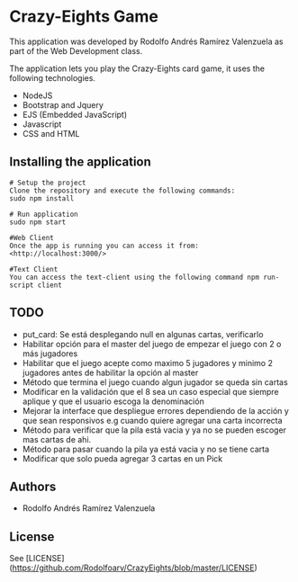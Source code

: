 # Crazy-Eights Game

This application was developed by Rodolfo Andrés Ramírez Valenzuela
as part of the Web Development class.

The application lets you play the Crazy-Eights card game, it uses the following technologies.

+ NodeJS
+ Bootstrap and Jquery
+ EJS (Embedded JavaScript)
+ Javascript
+ CSS and HTML

## Installing the application
    # Setup the project
    Clone the repository and execute the following commands:
    sudo npm install

    # Run application
    sudo npm start

    #Web Client
    Once the app is running you can access it from: <http://localhost:3000/>

    #Text Client
    You can access the text-client using the following command npm run-script client

## TODO

+ put_card: Se está desplegando null en algunas cartas, verificarlo
+ Habilitar opción para el master del juego de empezar el juego con 2 o más jugadores
+ Habilitar que el juego acepte como maximo 5 jugadores y minimo 2 jugadores antes de habilitar la opción al master
+ Método que termina el juego cuando algun jugador se queda sin cartas
+ Modificar en la validación que el 8 sea un caso especial que siempre aplique y que el usuario escoga la denominación
+ Mejorar la interface que despliegue errores dependiendo de la acción y que sean responsivos e.g cuando quiere agregar una carta incorrecta
+ Método para verificar que la pila está vacia y ya no se pueden escoger mas cartas de ahi.
+ Método para pasar cuando la pila ya está vacia y no se tiene carta
+ Modificar que solo pueda agregar 3 cartas en un Pick


## Authors

- Rodolfo Andrés Ramírez Valenzuela

## License

See [LICENSE] (https://github.com/Rodolfoarv/CrazyEights/blob/master/LICENSE)

